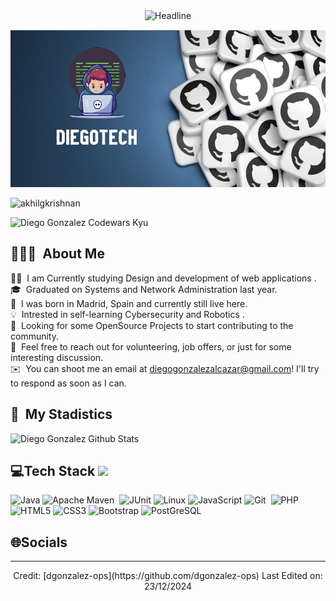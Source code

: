 
<div align=center>
        <img src="https://readme-typing-svg.herokuapp.com?color=%ffffff&size=32&center=true&vCenter=true&width=600&height=50&lines=Hi+there+I'm+Diego+%F0%9F%91%8B;Programmer+and+Sys+Admin;Problem+Solver;Open-Source+Enthusiast" alt="Headline" />
</div>

![Banner](https://github.com/dgonzalez-ops/dgonzalez-ops/blob/master/assets/BannerGithub.png)

<p align="left"> <img src="https://komarev.com/ghpvc/?username=dgonzalez-ops" alt="akhilgkrishnan"/></p>

<img src="https://www.codewars.com/users/dgonzalez-ops/badges/large" alt="Diego Gonzalez Codewars Kyu">

## 👨🏻‍💻 &nbsp;About Me

👨‍💻 &nbsp;I am Currently studying Design and development of web applications .\
🎓 &nbsp;Graduated on Systems and Network Administration last year.\
📍 &nbsp;I was born in Madrid, Spain and currently still live here.\
💡 &nbsp;Intrested in self-learning Cybersecurity and Robotics .\
🌱 &nbsp;Looking for some OpenSource Projects to start contributing to the community.\
💬 &nbsp;Feel free to reach out for volunteering, job offers, or just for some interesting discussion.\
✉️ &nbsp;You can shoot me an email at diegogonzalezalcazar@gmail.com! I'll try to respond as soon as I can.

## 🔰 &nbsp;My Stadistics

<img src="https://github-readme-stats.vercel.app/api?username=dgonzalez-ops&include_all_commits=true&count_private=true&show_icons=true&line_height=30&title_color=CDB4DB&icon_color=CDB4DB&text_color=D3D3D3&bg_color=0A0A0A" alt="Diego Gonzalez Github Stats">

 ## 💻Tech Stack <img src = "https://media2.giphy.com/media/QssGEmpkyEOhBCb7e1/giphy.gif?cid=ecf05e47a0n3gi1bfqntqmob8g9aid1oyj2wr3ds3mg700bl&rid=giphy.gif" width = 32px>
![Java](https://img.shields.io/badge/Java-lightgrey?style=for-the-badge&labelColor=black)
![Apache Maven](https://img.shields.io/badge/Apache%20Maven-C71A36?style=for-the-badge&logo=Apache%20Maven&logoColor=white)&nbsp;
![JUnit](https://img.shields.io/badge/JUnit-darkgreen?style=for-the-badge&logo=junit5&logoColor=white)
![Linux](https://img.shields.io/badge/Linux-%23ba8b09?style=for-the-badge&logo=linux&logoColor=white)
![JavaScript](https://img.shields.io/badge/javascript-%23323330.svg?style=for-the-badge&logo=javascript&logoColor=%23F7DF1E)
![Git](https://img.shields.io/badge/git-%23F05033.svg?style=for-the-badge&logo=git&logoColor=white)&nbsp;
![PHP](https://img.shields.io/badge/PHP-violet?style=for-the-badge&logo=php&logoColor=white)
![HTML5](https://img.shields.io/badge/html5-%23E34F26.svg?style=for-the-badge&logo=html5&logoColor=white) 
![CSS3](https://img.shields.io/badge/css3-%231572B6.svg?style=for-the-badge&logo=css3&logoColor=white)
![Bootstrap](https://img.shields.io/badge/Bootstrap-purple?style=for-the-badge&logo=bootstrap&logoColor=white)
![PostGreSQL](https://img.shields.io/badge/PostgreSQL-skyblue?style=for-the-badge&logo=postgresql&logoColor=black)





## 🌐Socials

---

<div align="center">
Credit: [dgonzalez-ops](https://github.com/dgonzalez-ops)
Last Edited on: 23/12/2024
</div>